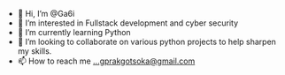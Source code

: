 - 👋 Hi, I’m @Ga6i
- 👀 I’m interested in Fullstack development and cyber security
- 🌱 I’m currently learning Python
- 💞️ I’m looking to collaborate on various python projects to help sharpen my skills.
- 📫 How to reach me ...gprakgotsoka@gmail.com

<!---
Ga6i/Ga6i is a ✨ special ✨ repository because its `README.md` (this file) appears on your GitHub profile.
You can click the Preview link to take a look at your changes.
--->
